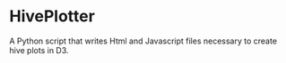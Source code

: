 HivePlotter
===========

A Python script that writes Html and Javascript files necessary to create hive plots in D3.

